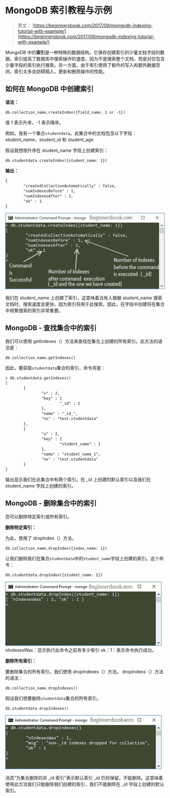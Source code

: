 # MongoDB 索引教程与示例

> 原文： [https://beginnersbook.com/2017/09/mongodb-indexing-tutorial-with-example/](https://beginnersbook.com/2017/09/mongodb-indexing-tutorial-with-example/)

MongoDB 中的**索引**是一种特殊的数据结构，它保存创建索引的少量文档字段的数据。索引提高了数据库中搜索操作的速度，因为不是搜索整个文档，而是对仅包含少量字段的索引执行搜索。另一方面，由于索引使用了额外的写入和额外数据空间，索引太多会妨碍插入，更新和删除操作的性能。

## 如何在 MongoDB 中创建索引

**语法：**

```
db.collection_name.createIndex({field_name: 1 or -1})
```

值 1 表示升序，-1 表示降序。

例如，我有一个集合`studentdata`。此集合中的文档包含以下字段：
student_name，student_id 和 student_age

假设我想按升序在 student_name 字段上创建索引：

```
db.studentdata.createIndex({student_name: 1})
```

**输出：**

```
{
        "createdCollectionAutomatically" : false,
        "numIndexesBefore" : 1,
        "numIndexesAfter" : 2,
        "ok" : 1
}
```

![MongoDB create index](img/e72447552a10b2a820090df108f423b4.jpg)

我们在 student_name 上创建了索引，这意味着当有人根据 student_name 搜索文档时，搜索速度会更快，因为索引将用于此搜索。因此，在字段中创建将在集合中频繁搜索的索引非常重要。

## MongoDB - 查找集合中的索引

我们可以使用 getIndexes（）方法来查找在集合上创建的所有索引。此方法的语法是：

```
db.collection_name.getIndexes()
```

因此，要获取`studentdata`集合的索引，命令将是：

```
> db.studentdata.getIndexes()
[
        {
                "v" : 2,
                "key" : {
                        "_id" : 1
                },
                "name" : "_id_",
                "ns" : "test.studentdata"
        },
        {
                "v" : 2,
                "key" : {
                        "student_name" : 1
                },
                "name" : "student_name_1",
                "ns" : "test.studentdata"
        }
]
```

输出显示我们在此集合中有两个索引。在 _id 上创建的默认索引以及我们在 student_name 字段上创建的索引。

## MongoDB - 删除集合中的索引

您可以删除特定索引或所有索引。

**删除特定索引：**

为此，使用了 dropIndex（）方法。

```
db.collection_name.dropIndex({index_name: 1})
```

让我们删除我们在集合`studentdata`中的`student_name`字段上创建的索引。这个命令：

```
db.studentdata.dropIndex({student_name: 1})
```

![MongoDB Drop Index](img/47fafb49e9afce059bd06e823ad2d118.jpg)
nIndexesWas：显示执行此命令之前有多少索引
ok：1：表示命令执行成功。

**删除所有索引：**

要删除集合的所有索引，我们使用 dropIndexes（）方法。
dropIndexs（）方法的语法：

```
db.collection_name.dropIndexes()
```

假设我们想要删除`studentdata`集合的所有索引。

```
db.studentdata.dropIndexes()
```

![MongoDb Dropping all indexes](img/8ab0ef03956d2779bf59fe3a97a9e34e.jpg)

消息“为集合删除的非 _id 索引”表示默认索引 _id 仍将保留，不能删除。这意味着使用此方法我们只能删除我们创建的索引，我们不能删除在 _id 字段上创建的默认索引。